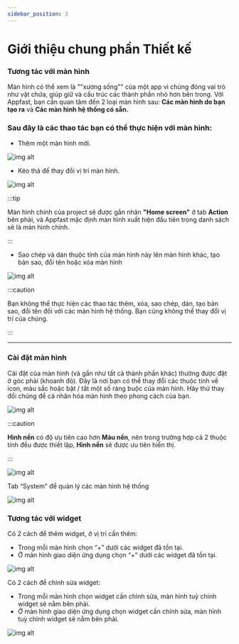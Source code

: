 ```yaml
---
sidebar_position: 3
---
```


# Giới thiệu chung phần Thiết kế

### Tương tác với màn hình

Màn hình có thể xem là ""xương sống"" của một app vì chúng đóng vai trò như vật chứa, giúp giữ và cấu trúc các thành phần nhỏ hơn bên trong. Với Appfast, bạn cần quan tâm đến 2 loại màn hình sau: **Các màn hình do bạn tạo ra** và **Các màn hình hệ thống có sẵn.**

### Sau đây là các thao tác bạn có thể thực hiện với màn hình:

- Thêm một màn hình mới.

![img alt](/img/create-app/dashboard/200514-lam-quen-voi-dashboard-02.jpeg)

- Kéo thả để thay đổi vị trí màn hình.

![img alt](/img/create-app/dashboard/200514-lam-quen-voi-dashboard-03.jpeg)

:::tip

Màn hình chính của project sẽ được gắn nhãn **"Home screen"** ở tab **Action** bên phải, và Appfast mặc định màn hình xuất hiện đầu tiên trong danh sách sẽ là màn hình chính.

:::

- Sao chép và dán thuộc tính của màn hình này lên màn hình khác, tạo bản sao, đổi tên hoặc xóa màn hình

![img alt](/img/create-app/dashboard/200514-lam-quen-voi-dashboard-04.jpeg)

:::caution

Bạn không thể thực hiện các thao tác thêm, xóa, sao chép, dán, tạo bản sao, đổi tên đối với các màn hình hệ thống. Bạn cũng không thể thay đổi vị trí của chúng.

:::

---

### Cài đặt màn hình

Cài đặt của màn hình (và gần như tất cả thành phần khác) thường được đặt ở góc phải (khoanh đỏ). Đây là nơi bạn có thể thay đổi các thuộc tính về icon, màu sắc hoặc bật / tắt một số ràng buộc của màn hình. Hãy thử thay đổi chúng để cá nhân hóa màn hình theo phong cách của bạn.

![img alt](/img/create-app/dashboard/200514-lam-quen-voi-dashboard-05.jpeg)

:::caution

**Hình nền** có độ ưu tiên cao hơn **Màu nền**, nên trong trường hợp cả 2 thuộc tính đều được thiết lập, **Hình nền** sẽ được ưu tiên hiển thị.

:::

![img alt](/img/create-app/dashboard/200514-lam-quen-voi-dashboard-06.jpeg)

Tab “System" để quản lý các màn hình hệ thống

![img alt](/img/create-app/dashboard/200514-lam-quen-voi-dashboard-07.jpg)

### Tương tác với widget

Có 2 cách để thêm widget, ở vị trí  cần thêm:
- Trong mỗi màn hình chọn “+” dưới các widget đã tồn tại.
- Ở màn hình giao diện ứng dụng chọn “+” dưới các widget đã tồn tại. 

![img alt](/img/create-app/dashboard/200514-lam-quen-voi-dashboard-08.jpg)

Có 2 cách để chỉnh sửa widget:
- Trong mỗi màn hình chọn widget cần chỉnh sửa, màn hình tuỳ chỉnh widget sẽ nằm bên phải.
- Ở màn hình giao diện ứng dụng chọn widget cần chỉnh sửa, màn hình tuỳ chỉnh widget sẽ nằm bên phải.

![img alt](/img/create-app/dashboard/200514-lam-quen-voi-dashboard-09.jpg)

